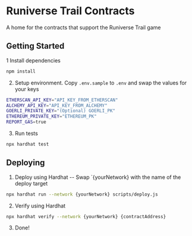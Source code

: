 # Runiverse Trail Contracts

A home for the contracts that support the Runiverse Trail game

## Getting Started

1 Install dependencies

```bash
npm install
```

2. Setup environment. Copy `.env.sample` to `.env` and swap the values for your keys

```bash
ETHERSCAN_API_KEY="API_KEY_FROM_ETHERSCAN"
ALCHEMY_API_KEY="API_KEY_FROM_ALCHEMY"
GOERLI_PRIVATE_KEY="(Optional) GOERLI_PK"
ETHEREUM_PRIVATE_KEY="ETHEREUM_PK"
REPORT_GAS=true
```

3. Run tests

```bash
npx hardhat test
```

## Deploying

1. Deploy using Hardhat -- Swap `{yourNetwork} with the name of the deploy target

```bash
npx hardhat run --network {yourNetwork} scripts/deploy.js
```

2. Verify using Hardhat

```bash
npx hardhat verify --network {yourNetwork} {contractAddress}
```

3. Done!